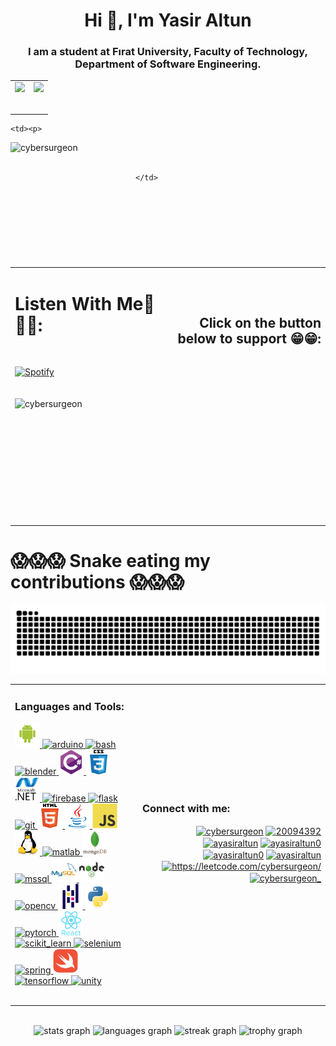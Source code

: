 
<h1 align="center">Hi 👋, I'm Yasir Altun</h1>
<h3 align="center">I am a student at Fırat University, Faculty of Technology, Department of Software Engineering.</h3>

<table>
<tr>
<!--
<td>
<table>
  https://media.giphy.com/media/v1.Y2lkPTc5MGI3NjExa2VrdmdobnhiYXZoempucHphaDZpdHR6MjBnZG5lODAyYTE1cXE5eSZlcD12MV9pbnRlcm5hbF9naWZfYnlfaWQmY3Q9Zw/Xgg0PkTao7Yy8HOElW/giphy.gif
</table>
</td>
  https://cdn.buymeacoffee.com/buttons/v2/default-yellow.png
-->

<td><table>
  
<div align="right">
  <a> <img height="400" src="https://media.giphy.com/media/v1.Y2lkPTc5MGI3NjExY2d5N3c2Zm5hYjJhaDh5N2d4Z29tdjc0bTFkZXFoeHAzMWM0bmFnaiZlcD12MV9pbnRlcm5hbF9naWZfYnlfaWQmY3Q9Zw/IlYGtI4lNfOhKteiGC/giphy.gif"  /></a>
</div>

</table></td>

<td><table>
  
<div align="right">
  <a  href="https://drive.google.com/file/d/1PyppUF0gybUp2U1WDYFIfd5sI4p86LrX/view?usp=sharing" > <img height="300" src="https://media.giphy.com/media/v1.Y2lkPTc5MGI3NjExbHZneXVxYm9wbGNocmFvdnpsZHFydmVoZWVrejJrdWJ3ZnlsNHZldyZlcD12MV9pbnRlcm5hbF9naWZfYnlfaWQmY3Q9Zw/w1OtkLv9bN0sT7xYVb/source.gif"  /></a>
</div>

</table></td>

</tr>
</table>


<table>
  <tr>
    <td><h1 align="left">Listen With Me🎼🎸🎹:</h1>
 
 &nbsp;<div align="left">
  [![Spotify](https://novatorem-yasir-altuns-projects.vercel.app/api/spotify?background_color=0d1117&border_color=ffffff)](https://open.spotify.com/user/3136uswhefbuxjtxy6qghln5njrq?si=33c1a4faa9024f81)
</div>
</td>
    <td><h2 align="right">Click on the button below to support 😁😁:</h2>
 <tr>
    <td>
<p>
  <!--
<a href="https://www.buymeacoffee.com/CyberSurgeon"><img src="https://img.buymeacoffee.com/button-api/?text=Buy me a coffe ?&emoji=☕&slug=CyberSurgeon&button_colour=FF5F5F&font_colour=ffffff&font_family=Poppins&outline_colour=000000&coffee_colour=FFDD00" /></a>
  *
  ![1_HsdwLXBm8Yjz1rRCkcaQoQ](https://github.com/YasirAltun/YasirAltun/assets/75855527/7de9a634-e868-45ed-b003-ac35611dc5af)
  -->

  <a href="https://www.buymeacoffee.com/cybersurgeon"> <img align="left" src="https://imgtr.ee/images/2024/03/24/bc059c7a497938074d7a618ed1d68354.png"  height="200" width="200"  alt="cybersurgeon" /></a>
</p><br><br></td>
      
    <td><p>
 

  <a href="https://www.buymeacoffee.com/cybersurgeon"> <img align="left" src="https://imgtr.ee/images/2024/03/24/3c8cbe3200835c2be145a8bd6697e609.png"  height="200" width="200"  alt="cybersurgeon" /></a>
</p><br><br> </td>
    
  </tr>
      
      
      
    </td>
  </tr>
</table>

<h1 align="left">😱😱😱 Snake eating my contributions 😱😱😱 </h1>
<div align="center">
<!--
  <picture>
  <source media="(prefers-color-scheme: dark)" srcset="github-snake-dark.svg" />
  <source media="(prefers-color-scheme: light)" srcset="github-snake.svg" />
  <img alt="github-snake" src="github-snake.svg" />
  </picture>
  -->
 
 <img alt="snake" src="https://raw.githubusercontent.com/YasirAltun/YasirAltun/output/github-contribution-grid-snake-dark.svg" />  
</div>


<table>
<tr>
<td><table width="50%" border="0">
<h3 align="left">Languages and Tools:</h3>
<p align="left"> <a href="https://developer.android.com" target="_blank" rel="noreferrer"> <img src="https://raw.githubusercontent.com/devicons/devicon/master/icons/android/android-original-wordmark.svg" alt="android" width="40" height="40"/> </a> <a href="https://www.arduino.cc/" target="_blank" rel="noreferrer"> <img src="https://cdn.worldvectorlogo.com/logos/arduino-1.svg" alt="arduino" width="40" height="40"/> </a> <a href="https://www.gnu.org/software/bash/" target="_blank" rel="noreferrer"> <img src="https://www.vectorlogo.zone/logos/gnu_bash/gnu_bash-icon.svg" alt="bash" width="40" height="40"/> </a> <a href="https://www.blender.org/" target="_blank" rel="noreferrer"> <img src="https://download.blender.org/branding/community/blender_community_badge_white.svg" alt="blender" width="40" height="40"/> </a> <a href="https://www.w3schools.com/cs/" target="_blank" rel="noreferrer"> <img src="https://raw.githubusercontent.com/devicons/devicon/master/icons/csharp/csharp-original.svg" alt="csharp" width="40" height="40"/> </a> <a href="https://www.w3schools.com/css/" target="_blank" rel="noreferrer"> <img src="https://raw.githubusercontent.com/devicons/devicon/master/icons/css3/css3-original-wordmark.svg" alt="css3" width="40" height="40"/> </a> <a href="https://dotnet.microsoft.com/" target="_blank" rel="noreferrer"> <img src="https://raw.githubusercontent.com/devicons/devicon/master/icons/dot-net/dot-net-original-wordmark.svg" alt="dotnet" width="40" height="40"/> </a> <a href="https://firebase.google.com/" target="_blank" rel="noreferrer"> <img src="https://www.vectorlogo.zone/logos/firebase/firebase-icon.svg" alt="firebase" width="40" height="40"/> </a> <a href="https://flask.palletsprojects.com/" target="_blank" rel="noreferrer"> <img src="https://www.vectorlogo.zone/logos/pocoo_flask/pocoo_flask-icon.svg" alt="flask" width="40" height="40"/> </a> <a href="https://git-scm.com/" target="_blank" rel="noreferrer"> <img src="https://www.vectorlogo.zone/logos/git-scm/git-scm-icon.svg" alt="git" width="40" height="40"/> </a> <a href="https://www.w3.org/html/" target="_blank" rel="noreferrer"> <img src="https://raw.githubusercontent.com/devicons/devicon/master/icons/html5/html5-original-wordmark.svg" alt="html5" width="40" height="40"/> </a> <a href="https://www.java.com" target="_blank" rel="noreferrer"> <img src="https://raw.githubusercontent.com/devicons/devicon/master/icons/java/java-original.svg" alt="java" width="40" height="40"/> </a> <a href="https://developer.mozilla.org/en-US/docs/Web/JavaScript" target="_blank" rel="noreferrer"> <img src="https://raw.githubusercontent.com/devicons/devicon/master/icons/javascript/javascript-original.svg" alt="javascript" width="40" height="40"/> </a> <a href="https://www.linux.org/" target="_blank" rel="noreferrer"> <img src="https://raw.githubusercontent.com/devicons/devicon/master/icons/linux/linux-original.svg" alt="linux" width="40" height="40"/> </a> <a href="https://www.mathworks.com/" target="_blank" rel="noreferrer"> <img src="https://upload.wikimedia.org/wikipedia/commons/2/21/Matlab_Logo.png" alt="matlab" width="40" height="40"/> </a> <a href="https://www.mongodb.com/" target="_blank" rel="noreferrer"> <img src="https://raw.githubusercontent.com/devicons/devicon/master/icons/mongodb/mongodb-original-wordmark.svg" alt="mongodb" width="40" height="40"/> </a> <a href="https://www.microsoft.com/en-us/sql-server" target="_blank" rel="noreferrer"> <img src="https://www.svgrepo.com/show/303229/microsoft-sql-server-logo.svg" alt="mssql" width="40" height="40"/> </a> <a href="https://www.mysql.com/" target="_blank" rel="noreferrer"> <img src="https://raw.githubusercontent.com/devicons/devicon/master/icons/mysql/mysql-original-wordmark.svg" alt="mysql" width="40" height="40"/> </a> <a href="https://nodejs.org" target="_blank" rel="noreferrer"> <img src="https://raw.githubusercontent.com/devicons/devicon/master/icons/nodejs/nodejs-original-wordmark.svg" alt="nodejs" width="40" height="40"/> </a> <a href="https://opencv.org/" target="_blank" rel="noreferrer"> <img src="https://www.vectorlogo.zone/logos/opencv/opencv-icon.svg" alt="opencv" width="40" height="40"/> </a> <a href="https://pandas.pydata.org/" target="_blank" rel="noreferrer"> <img src="https://raw.githubusercontent.com/devicons/devicon/2ae2a900d2f041da66e950e4d48052658d850630/icons/pandas/pandas-original.svg" alt="pandas" width="40" height="40"/> </a> <a href="https://www.python.org" target="_blank" rel="noreferrer"> <img src="https://raw.githubusercontent.com/devicons/devicon/master/icons/python/python-original.svg" alt="python" width="40" height="40"/> </a> <a href="https://pytorch.org/" target="_blank" rel="noreferrer"> <img src="https://www.vectorlogo.zone/logos/pytorch/pytorch-icon.svg" alt="pytorch" width="40" height="40"/> </a> <a href="https://reactjs.org/" target="_blank" rel="noreferrer"> <img src="https://raw.githubusercontent.com/devicons/devicon/master/icons/react/react-original-wordmark.svg" alt="react" width="40" height="40"/> </a> <a href="https://scikit-learn.org/" target="_blank" rel="noreferrer"> <img src="https://upload.wikimedia.org/wikipedia/commons/0/05/Scikit_learn_logo_small.svg" alt="scikit_learn" width="40" height="40"/> </a> <a href="https://www.selenium.dev" target="_blank" rel="noreferrer"> <img src="https://raw.githubusercontent.com/detain/svg-logos/780f25886640cef088af994181646db2f6b1a3f8/svg/selenium-logo.svg" alt="selenium" width="40" height="40"/> </a> <a href="https://spring.io/" target="_blank" rel="noreferrer"> <img src="https://www.vectorlogo.zone/logos/springio/springio-icon.svg" alt="spring" width="40" height="40"/> </a> <a href="https://developer.apple.com/swift/" target="_blank" rel="noreferrer"> <img src="https://raw.githubusercontent.com/devicons/devicon/master/icons/swift/swift-original.svg" alt="swift" width="40" height="40"/> </a> <a href="https://www.tensorflow.org" target="_blank" rel="noreferrer"> <img src="https://www.vectorlogo.zone/logos/tensorflow/tensorflow-icon.svg" alt="tensorflow" width="40" height="40"/> </a> <a href="https://unity.com/" target="_blank" rel="noreferrer"> <img src="https://www.vectorlogo.zone/logos/unity3d/unity3d-icon.svg" alt="unity" width="40" height="40"/> </a> </p></table></td>
<td><table width="50%" border="0">
<h3 align="left">Connect with me:</h3>
<p align="right">
<a href="https://linkedin.com/in/cybersurgeon" target="blank"><img align="center" src="https://raw.githubusercontent.com/rahuldkjain/github-profile-readme-generator/master/src/images/icons/Social/linked-in-alt.svg" alt="cybersurgeon" height="30" width="40" /></a>
<a href="https://stackoverflow.com/users/20094392" target="blank"><img align="center" src="https://raw.githubusercontent.com/rahuldkjain/github-profile-readme-generator/master/src/images/icons/Social/stack-overflow.svg" alt="20094392" height="30" width="40" /></a>
<a href="https://kaggle.com/ayasiraltun" target="blank"><img align="center" src="https://raw.githubusercontent.com/rahuldkjain/github-profile-readme-generator/master/src/images/icons/Social/kaggle.svg" alt="ayasiraltun" height="30" width="40" /></a>
<a href="https://fb.com/ayasiraltun0" target="blank"><img align="center" src="https://raw.githubusercontent.com/rahuldkjain/github-profile-readme-generator/master/src/images/icons/Social/facebook.svg" alt="ayasiraltun0" height="30" width="40" /></a>
<a href="https://instagram.com/ayasiraltun0" target="blank"><img align="center" src="https://raw.githubusercontent.com/rahuldkjain/github-profile-readme-generator/master/src/images/icons/Social/instagram.svg" alt="ayasiraltun0" height="30" width="40" /></a>
<a href="https://www.hackerrank.com/ayasiraltun" target="blank"><img align="center" src="https://raw.githubusercontent.com/rahuldkjain/github-profile-readme-generator/master/src/images/icons/Social/hackerrank.svg" alt="ayasiraltun" height="30" width="40" /></a>
<a href="https://www.leetcode.com/https://leetcode.com/cybersurgeon/" target="blank"><img align="center" src="https://raw.githubusercontent.com/rahuldkjain/github-profile-readme-generator/master/src/images/icons/Social/leet-code.svg" alt="https://leetcode.com/cybersurgeon/" height="30" width="40" /></a>
<a href="https://discord.gg/cybersurgeon_" target="blank"><img align="center" src="https://raw.githubusercontent.com/rahuldkjain/github-profile-readme-generator/master/src/images/icons/Social/discord.svg" alt="cybersurgeon_" height="30" width="40" /></a>
</p></table></td>
</tr>
</table>



<br clear="both">

<div align="center">
  <img src="https://github-readme-stats.vercel.app/api?username=YasirAltun&hide_title=false&hide_rank=false&show_icons=true&include_all_commits=true&count_private=true&disable_animations=false&theme=github_dark&locale=en&hide_border=true&order=1" height="145" alt="stats graph"  />
  <img src="https://github-readme-stats.vercel.app/api/top-langs?username=YasirAltun&locale=en&hide_title=false&layout=compact&card_width=320&langs_count=12&theme=github_dark&hide_border=true&order=2" height="144" alt="languages graph"  />  
  <img src="https://streak-stats.demolab.com?user=YasirAltun&locale=en&mode=daily&theme=github_dark&hide_border=true&border_radius=18&date_format=j/n%5B/Y%5D&order=3" height="145" alt="streak graph"  />
  <img src="https://github-profile-trophy.vercel.app?username=YasirAltun&theme=dracula&column=9&row=1&margin-w=8&margin-h=8&no-bg=true&no-frame=true&order=4" height="150" alt="trophy graph"  />
</div>



